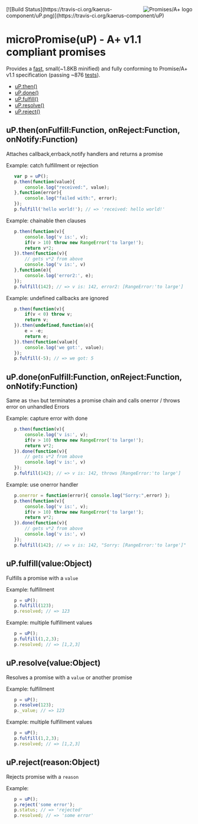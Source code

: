 <a href="http://promises-aplus.github.com/promises-spec">
    <img src="http://promises-aplus.github.io/promises-spec/assets/logo-small.png"
         align="right" alt="Promises/A+ logo" />
</a>
[![Build Status](https://travis-ci.org/kaerus-component/uP.png)](https://travis-ci.org/kaerus-component/uP)

# microPromise(uP) - A+ v1.1 compliant promises
Provides a [fast](benchmarks.md), small(~1.8KB minified) and fully conforming to Promise/A+ v1.1 specification (passing ~876 [tests](https://travis-ci.org/kaerus-component/uP)).

  - [uP.then()](#upthenonfulfillfunctiononrejectfunctiononnotifyfunction)
  - [uP.done()](#updoneonfulfillfunctiononrejectfunctiononnotifyfunction)
  - [uP.fulfill()](#upfulfillvalueobject)
  - [uP.resolve()](#upresolvevalueobject)
  - [uP.reject()](#uprejectreasonobject)

## uP.then(onFulfill:Function, onReject:Function, onNotify:Function)

  Attaches callback,errback,notify handlers and returns a promise 
  
  Example: catch fulfillment or rejection
```js
   var p = uP();
   p.then(function(value){
       console.log("received:", value);
   },function(error){
       console.log("failed with:", error);
   });
   p.fulfill('hello world!'); // => 'received: hello world!'
```

  
  Example: chainable then clauses
```js
   p.then(function(v){
       console.log('v is:', v);
       if(v > 10) throw new RangeError('to large!');
       return v*2;
   }).then(function(v){ 
       // gets v*2 from above
       console.log('v is:', v)
   },function(e){
       console.log('error2:', e);
   });
   p.fulfill(142); // => v is: 142, error2: [RangeError:'to large']
```

  
  Example: undefined callbacks are ignored
```js
   p.then(function(v){
       if(v < 0) throw v;
       return v;
   }).then(undefined,function(e){
       e = -e;
       return e;
   }).then(function(value){
       console.log('we got:', value);
   });
   p.fulfill(-5); // => we got: 5
```

## uP.done(onFulfill:Function, onReject:Function, onNotify:Function)

  Same as `then` but terminates a promise chain and calls onerror / throws error on unhandled Errors 
  
  Example: capture error with done
```js
   p.then(function(v){
       console.log('v is:', v);
       if(v > 10) throw new RangeError('to large!');
       return v*2;
   }).done(function(v){ 
       // gets v*2 from above
       console.log('v is:', v)
   });
   p.fulfill(142); // => v is: 142, throws [RangeError:'to large']
```

  Example: use onerror handler
```js
   p.onerror = function(error){ console.log("Sorry:",error) };
   p.then(function(v){
       console.log('v is:', v);
       if(v > 10) throw new RangeError('to large!');
       return v*2;
   }).done(function(v){ 
       // gets v*2 from above
       console.log('v is:', v)
   });
   p.fulfill(142); // => v is: 142, "Sorry: [RangeError:'to large']"
```

## uP.fulfill(value:Object)

  Fulfills a promise with a `value` 
  
   Example: fulfillment
```js
   p = uP();
   p.fulfill(123);
   p.resolved; // => 123
```

   Example: multiple fulfillment values
```js
   p = uP();
   p.fulfill(1,2,3);
   p.resolved; // => [1,2,3]
```

## uP.resolve(value:Object)

  Resolves a promise with a `value` or another promise 
  
   Example: fulfillment
```js
   p = uP();
   p.resolve(123);
   p._value; // => 123
```

   Example: multiple fulfillment values
```js
   p = uP();
   p.fulfill(1,2,3);
   p.resolved; // => [1,2,3]
```

## uP.reject(reason:Object)

  Rejects promise with a `reason`
  
   Example:
```js
   p = uP();
   p.reject('some error');
   p.status; // => 'rejected'
   p.resolved; // => 'some error'
```